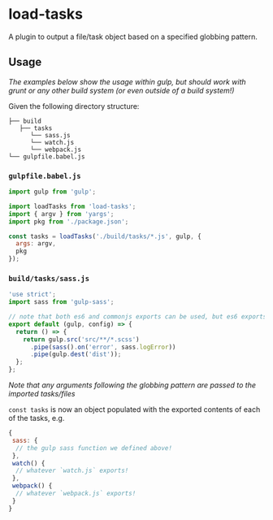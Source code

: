 # load-tasks

A plugin to output a file/task object based on a specified globbing pattern.

## Usage

*The examples below show the usage within gulp, but should work with grunt or any other build system (or even outside of a build system!)*

Given the following directory structure:

```
├── build
   ├── tasks
      └── sass.js
      └── watch.js
      └── webpack.js
└── gulpfile.babel.js
```

### `gulpfile.babel.js` 

```javascript
import gulp from 'gulp';

import loadTasks from 'load-tasks';
import { argv } from 'yargs';
import pkg from './package.json';

const tasks = loadTasks('./build/tasks/*.js', gulp, {
  args: argv,
  pkg
});
```

### `build/tasks/sass.js`

```javascript
'use strict';
import sass from 'gulp-sass';

// note that both es6 and commonjs exports can be used, but es6 exports need to export `default`
export default (gulp, config) => {
  return () => {
    return gulp.src('src/**/*.scss')
      .pipe(sass().on('error', sass.logError))
      .pipe(gulp.dest('dist'));
  };
};
```

*Note that any arguments following the globbing pattern are passed to the imported tasks/files*

`const tasks` is now an object populated with the exported contents of each of the tasks, e.g.

```javascript
{
 sass: {
  // the gulp sass function we defined above!
 },
 watch() {
  // whatever `watch.js` exports!
 },
 webpack() {
  // whatever `webpack.js` exports!
 }
}
```